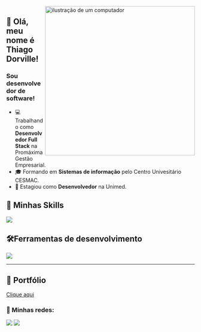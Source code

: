 <img src="https://raw.githubusercontent.com/MicaelliMedeiros/micaellimedeiros/master/image/computer-illustration.png" alt="ilustração de um computador" min-width="400px" max-width="400px" width="400px" align="right">

## 🖖 Olá, meu nome é <strong>Thiago Dorville!</strong>
<h3>Sou desenvolvedor de software!</h3>

- 💻 Trabalhando como **Desenvolvedor Full Stack** na Promáxima Gestão Empresarial.
- 🎓 Formando em **Sistemas de informação** pelo Centro Univesitário CESMAC.
- 🏥 Estagiou como **Desenvolvedor** na Unimed.

## 🚀 Minhas Skills

<p align="left">
  <a href="https://skillicons.dev">
    <img src="https://skillicons.dev/icons?i=html,css,bootstrap,js,react,tailwind,sass,ts,docker,py,express,flask,mysql,nextjs,nuxtjs,postgres,django,jquery,vue,nodejs" />
  </a>
</p>

## 🛠️Ferramentas de desenvolvimento

<p align="left">
  <a href="https://skillicons.dev">
    <img src="https://skillicons.dev/icons?i=vscode,figma,ps,neovim,bash,git,eclipse,linux" />
  </a>
</p>

---

## 📜 Portfólio

<a href="https://www.thiago-dorville.tech">Clique aqui</a>

### 📱 Minhas redes:

<div align="left">
    <a href="https://api.whatsapp.com/send?phone=5582996448092" target="blank"><img src="https://img.shields.io/badge/WhatsApp-25D366?style=for-the-badge&logo=whatsapp&logoColor=white"/></a>
    <a href="https://linkedin.com/in/thiago-dorville-a04404237" target="_blank"><img src="https://img.shields.io/badge/-LinkedIn-%230077B5?style=for-the-badge&logo=linkedin&logoColor=white" target="_blank"></a> 
</div>
